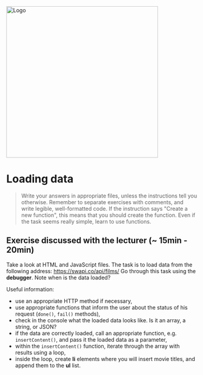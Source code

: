 <img alt="Logo" src="http://coderslab.pl/svg/logo-coderslab.svg" width="400">

# Loading data

> Write your answers in appropriate files, unless the instructions tell you otherwise.
Remember to separate exercises with comments, and write legible, well-formatted code.
If the instruction says "Create a new function", this means that you should
create the function. Even if the task seems really simple,
learn to use functions.

## Exercise **discussed** with the lecturer (~ 15min - 20min)

Take a look at HTML and JavaScript files. The task is to load data from the following address: https://swapi.co/api/films/
Go through this task using the **debugger**. Note when is the data loaded?

Useful information:
* use an appropriate HTTP method if necessary,
* use appropriate functions that inform the user about the status of his request (```done()```, ```fail()``` methods),
* check in the console what the loaded data looks like. Is it an array, a string, or JSON?
* if the data are correctly loaded, call an appropriate function, e.g. ```insertContent()```, and pass it the loaded data as a parameter,
* within the ```insertContent()``` function, iterate through the array with results using a loop,
* inside the loop, create **li** elements where you will insert movie titles, and append them to the **ul** list.
